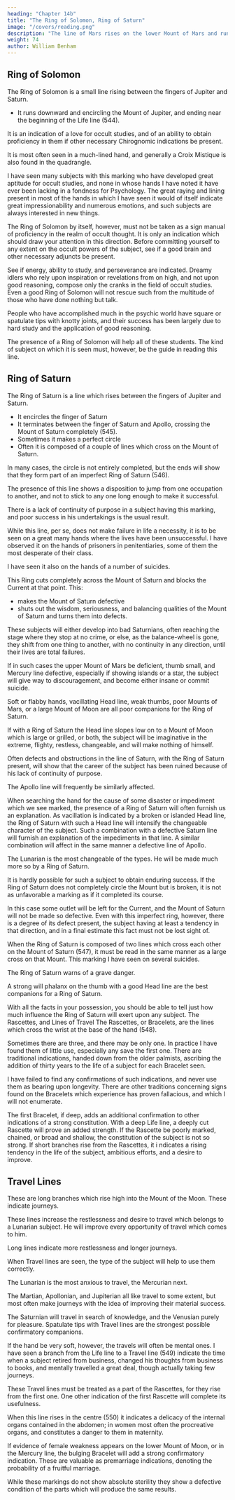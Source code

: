 ```yaml
---
heading: "Chapter 14b"
title: "The Ring of Solomon, Ring of Saturn"
image: "/covers/reading.png"
description: "The line of Mars rises on the lower Mount of Mars and runs inside of the Life line and very close beside it"
weight: 74
author: William Benham
---
```



## Ring of Solomon

The Ring of Solomon is a small line rising between the fingers of Jupiter and Saturn.
- It runs downward and encircling the Mount of Jupiter, and ending near the beginning of the Life line (544). 

It is an indication of a love for occult studies, and of an ability to obtain proficiency in them if other necessary Chirognomic indications be present. 

It is most often seen in a much-lined hand, and generally a Croix Mistique is also found in the quadrangle. 

I have seen many subjects with this marking who have developed great aptitude for occult studies, and none in whose hands I have noted it have ever been lacking in a fondness for Psychology. The great raying and lining present in most of the hands in which I have seen it would of itself indicate great impressionability and numerous emotions, and such subjects are always interested in new things. 

The Ring of Solomon by itself, however, must not be taken as a sign manual of proficiency in the realm of occult thought. It is only an indication which should draw your attention in this direction. Before committing yourself to any extent on the occult powers of the subject, see if a good brain and other necessary adjuncts be present. 

See if energy, ability to study, and perseverance are indicated. Dreamy idlers who rely upon inspiration or revelations from on high, and not upon good reasoning, compose only the cranks in the field of occult studies. Even a good Ring of Solomon will not rescue such from the multitude of those who have done nothing but talk. 

People who have accomplished much in the psychic world have square or spatulate tips with knotty joints, and their success has been largely due to hard study and the application of good reasoning. <!-- The Ring Of Solomon 695 No. 544.  -->

The presence of a Ring of Solomon will help all of these students. The kind of subject on which it is seen must, however, be the guide in reading this line.


## Ring of Saturn

The Ring of Saturn is a line which rises between the fingers of Jupiter and Saturn. 
- It encircles the finger of Saturn
- It terminates between the finger of Saturn and Apollo, crossing the Mount of Saturn completely (545). 
- Sometimes it makes a perfect circle
- Often it is composed of a couple of lines which cross on the Mount of Saturn. 

In many cases, the circle is not entirely completed, but the ends will show that they form part of an imperfect Ring of Saturn (546). 

The presence of this line shows a disposition to jump from one occupation to another, and not to stick to any one long enough to make it successful. 

There is a lack of continuity of purpose in a subject having this marking, and poor success in his undertakings is the usual result. 

While this line, per se, does not make failure in life a necessity, it is to be seen on a great many hands where the lives have been unsuccessful. I have observed it on the hands of prisoners in penitentiaries, some of them the most desperate of their class. 

I have seen it also on the hands of a number of suicides. 

This Ring cuts completely across the Mount of Saturn and blocks the Current at that point. This:
- makes the Mount of Saturn defective
- shuts out the wisdom, seriousness, and balancing qualities of the Mount of Saturn and turns them into defects. 

These subjects will either develop into bad Saturnians, often reaching the stage where they stop at no crime, or else, as the balance-wheel is gone, they shift from one thing to another, with no continuity in any direction, until their lives are total failures. 

If in such cases the upper Mount of Mars be deficient, thumb small, and Mercury line defective, especially if showing islands or a star, the subject will give way to discouragement, and become either insane or commit suicide. 

Soft or flabby hands, vacillating Head line, weak thumbs, poor Mounts of Mars, or a large Mount of Moon are all poor companions for the Ring of Saturn. 

If with a Ring of Saturn the Head line slopes low on to a Mount of Moon which is large or grilled, or both, the subject will be imaginative in the extreme, flighty, restless, changeable, and will make nothing of himself. 

Often defects and obstructions in the line of Saturn, with the Ring of Saturn present, will show that the career of the subject has been ruined because of his lack of continuity of purpose.

The Apollo line will frequently be similarly affected. 

When searching the hand for the cause of some disaster or impediment which we see marked, the presence of a Ring of Saturn will often furnish us an explanation. As vacillation is indicated by a broken or islanded Head line, the Ring of Saturn with such a Head line will intensify the changeable character of the subject. Such a combination with a defective Saturn line will furnish an explanation of the impediments in that line. A similar combination will affect in the same manner a defective line of Apollo. 

The Lunarian is the most changeable of the types. He will be made much more so by a Ring of Saturn. 

It is hardly possible for such a subject to obtain enduring success. If the Ring of Saturn does not completely circle the Mount but is broken, it is not as unfavorable a marking as if it completed its course. 

In this case some outlet will be left for the Current, and the Mount of Saturn will not be made so defective. Even with this imperfect ring, however, there is a degree of its defect present, the subject having at least a tendency in that direction, and in a final estimate this fact must not be lost sight of. 

When the Ring of Saturn is composed of two lines which cross each other on the Mount of Saturn (547), it must be read in the same manner as a large cross on that Mount. This marking I have seen on several suicides. <!-- The Ring Of Saturn 696 No. 545.  -->

<!-- The Ring Of Saturn 697 No. 546.  -->

The Ring of Saturn warns of a grave danger. 

<!--  to the subject Knowing its meaning, be ready to search for all indications that may help him to overcome the vacillation which may ruin him. Apply Chirognomy, study his type and everything the lines can tell bearing on the subject of changeability of temperament. --> 

A strong will phalanx on the thumb with a good Head line are the best companions for a Ring of Saturn. 

With all the facts in your possession, you should be able to tell just how much influence the Ring of Saturn will exert upon any subject. The Rascettes, and Lines of Travel The Rascettes, or Bracelets, are the lines which cross the wrist at the base of the hand (548). 

Sometimes there are three, and there may be only one. In practice I have found them of little use, especially any save the first one. There are traditional indications, handed down from the older palmists, ascribing the addition of thirty years to the life of a subject for each Bracelet seen. 

I have failed to find any confirmations of such indications, and never use them as bearing upon longevity. There are other traditions concerning signs found on the Bracelets which experience has proven fallacious, and which I will not enumerate. 

The first Bracelet, if deep, adds an additional confirmation to other indications of a strong constitution. With a deep Life line, a deeply cut Rascette will prove an added strength. If the Rascette be poorly marked, chained, or broad and shallow, the constitution of the subject is not so strong. If short branches rise from the Rascettes, it i ndicates a rising tendency in the life of the subject, ambitious efforts, and a desire to improve. 


## Travel Lines

These are long branches which rise high into the Mount of the Moon. These indicate journeys. 

These lines increase the restlessness and desire to travel which belongs to a Lunarian subject. He will improve every opportunity of travel which comes to him. 

Long lines indicate more restlessness and longer journeys. 

When Travel lines are seen, the type of the subject will help to use them correctly. 

The Lunarian is the most anxious to travel, the Mercurian next. 

The Martian, Apollonian, and Jupiterian all like travel to some extent, but most often make journeys with the idea of improving their material success. 

The Saturnian will travel in search of knowledge, and the Venusian purely for pleasure. Spatulate tips with Travel lines are the strongest possible confirmatory companions. 

If the hand be very soft, however, the travels will often be mental ones. I have seen a branch from the Life line to a Travel line (549) indicate the time when a subject retired from business, changed his thoughts from business to books, and mentally travelled a great deal, though actually taking few journeys. 

These Travel lines must be treated as a part of the Rascettes, for they rise from the first one. One other indication of the first Rascette will complete its usefulness. 

When this line rises in the centre (550) it indicates a delicacy of the internal organs contained in the abdomen; in women most often the procreative organs, and constitutes a danger to them in maternity. 

If evidence of female weakness appears on the lower Mount of Moon, or in the Mercury line, the bulging Bracelet will add a strong confirmatory indication. These are valuable as premarriage indications, denoting the probability of a fruitful marriage. 

While these markings do not show absolute sterility they show a defective condition of the parts which will produce the same results. 

